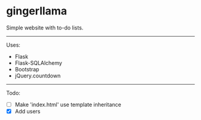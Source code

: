 # gingerllama
Simple website with to-do lists.
___
Uses:
* Flask
* Flask-SQLAlchemy
* Bootstrap
* jQuery.countdown



___
Todo:
- [ ] Make 'index.html' use template inheritance
- [x] Add users
